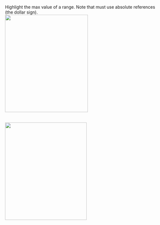 
Highlight the max value of a range. Note that must use absolute references (the dollar sign).<br /><a href="http://2.bp.blogspot.com/-IaMvjQsq4iY/W2nXe_VjQUI/AAAAAAAAnyA/BdK2Ay8Hum4IzT3MgiTjezswO-JXDPrcwCK4BGAYYCw/s1600/Screen%2BShot%2B2018-08-07%2Bat%2B10.29.21%2BAM.png" imageanchor="1"><img border="0" height="320" src="https://2.bp.blogspot.com/-IaMvjQsq4iY/W2nXe_VjQUI/AAAAAAAAnyA/BdK2Ay8Hum4IzT3MgiTjezswO-JXDPrcwCK4BGAYYCw/s320/Screen%2BShot%2B2018-08-07%2Bat%2B10.29.21%2BAM.png" width="273" /></a><br /><br /><br /><a href="http://1.bp.blogspot.com/-XI463YBKxCQ/W2nXgZH4ygI/AAAAAAAAnyI/QMFI6LRK_3ECvxyra8Pnf8_xfg-EGmbggCK4BGAYYCw/s1600/Screen%2BShot%2B2018-08-07%2Bat%2B10.31.15%2BAM.png" imageanchor="1"><img border="0" height="320" src="https://1.bp.blogspot.com/-XI463YBKxCQ/W2nXgZH4ygI/AAAAAAAAnyI/QMFI6LRK_3ECvxyra8Pnf8_xfg-EGmbggCK4BGAYYCw/s320/Screen%2BShot%2B2018-08-07%2Bat%2B10.31.15%2BAM.png" width="269" /></a>